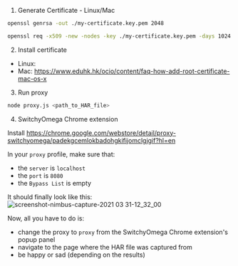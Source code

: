 1. Generate Certificate - Linux/Mac
```bash
openssl genrsa -out ./my-certificate.key.pem 2048

openssl req -x509 -new -nodes -key ./my-certificate.key.pem -days 1024 -out ./my-certificate.crt.pem -subj "/C=US/ST=Utah/L=Provo/O=ACME Signing Authority Inc/CN=hoxyproxy.com"
```

2. Install certificate
- Linux: 
- Mac: https://www.eduhk.hk/ocio/content/faq-how-add-root-certificate-mac-os-x

3. Run proxy
```bash
node proxy.js <path_to_HAR_file>
```

4. SwitchyOmega Chrome extension

Install https://chrome.google.com/webstore/detail/proxy-switchyomega/padekgcemlokbadohgkifijomclgjgif?hl=en

In your `proxy` profile, make sure that:
- the `server` is `localhost`
- the `port` is `8080`
- the `Bypass List` is empty

It should finally look like this:
![screenshot-nimbus-capture-2021 03 31-12_32_00](https://user-images.githubusercontent.com/17946780/113123369-307ae780-921d-11eb-8094-dfab467b0583.png)

Now, all you have to do is:
- change the proxy to `proxy` from the SwitchyOmega Chrome extension's popup panel
- navigate to the page where the HAR file was captured from
- be happy or sad (depending on the results)
